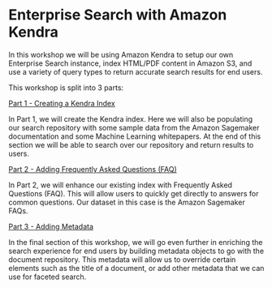 # Enterprise Search with Amazon Kendra

In this workshop we will be using Amazon Kendra to setup our own Enterprise Search instance, index HTML/PDF content in Amazon S3, and use a variety of query types to return accurate search results for end users.

This workshop is split into 3 parts:

[Part 1 - Creating a Kendra Index](https://github.com/giuseppe-zappia/amazon-kendra-workshop/blob/master/Part%201%20-%20Creating%20a%20Kendra%20Index.md) 

In Part 1, we will create the Kendra index. Here we will also be populating our search repository with some sample data from the Amazon Sagemaker documentation and some Machine Learning whitepapers. At the end of this section we will be able to search over our repository and return results to users.

[Part 2 - Adding Frequently Asked Questions (FAQ)](https://github.com/giuseppe-zappia/amazon-kendra-workshop/blob/master/Part%202%20-%20Adding%20a%20FAQ.md)

In Part 2, we will enhance our existing index with Frequently Asked Questions (FAQ). This will allow users to quickly get directly to answers for common questions. Our dataset in this case is the Amazon Sagemaker FAQs.

[Part 3 - Adding Metadata](https://github.com/giuseppe-zappia/amazon-kendra-workshop/blob/master/Part%203%20-%20Adding%20Metadata.md)

In the final section of this workshop, we will go even further in enriching the search experience for end users by building metadata objects to go with the document repository. This metadata will allow us to override certain elements such as the title of a document, or add other metadata that we can use for faceted search.
